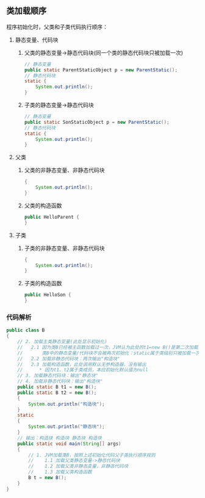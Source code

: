 ## 类加载顺序

程序初始化时，父类和子类代码执行顺序：

1. 静态变量、代码块

    1. 父类的静态变量->静态代码块(同一个类的静态代码块只被加载一次)

        ```java
        // 静态变量
        public static ParentStaticObject p = new ParentStatic(); 
        // 静态代码块
        static {
            System.out.println();
        }
        ```

    2. 子类的静态变量->静态代码块

        ```java
        // 静态变量
        public static SonStaticObject p = new ParentStatic(); 
        // 静态代码块
        static {
            System.out.println();
        }
        ```

2. 父类

    1. 父类的非静态变量、非静态代码块

        ```java
        {
            System.out.println();
        }
        ```

    2. 父类的构造函数

        ```java
        public HelloParent {
        }
        ```

3. 子类

    1. 子类的非静态变量、非静态代码块

        ```java
        {
            System.out.println();
        }
        ```

    2. 子类的构造函数

        ```java
        public HelloSon {
        }
        ```
       
### 代码解析

```java
public class B
{
    // 2. 加载主类静态变量(此处显示初始化)
    //   2.1 因为类B已经被主函数加载过一次，JVM认为此处的t1=new B()是第二次加载类，
    //       类B中的静态变量/代码块不会被再次初始化：static属于类级别只被加载一次
    //   2.2 加载非静态代码块：两次输出"构造块"
    //   2.3 加载构造函数，此处调用默认无参构造器，没有输出
    //      * 因为t1、t2属于类成员，本应初始化默认值为null
    // 3. 加载静态代码块：输出"静态块"
    // 4. 加载非静态代码块：输出"构造块"
    public static B t1 = new B();
    public static B t2 = new B();
    {
        System.out.println("构造块");
    }
    static
    {
        System.out.println("静态块");
    }
    // 输出：构造块 构造块 静态块 构造块
    public static void main(String[] args)
    {
        // 1. JVM加载类B，按照上述初始化代码父子类执行顺序规则
        //    1.1 加载父类静态变量->静态代码块
        //    1.2 加载父类非静态变量，非静态代码块
        //    1.3 加载父类构造函数
        B t = new B();
    }
}
```
